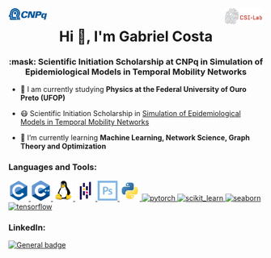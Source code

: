 <div align="center">
  <a href="https://www.gov.br/cnpq/pt-br">
    <img src="https://github.com/gabrielxcosta/gabrielxcosta/blob/main/CNPq.png?raw=true" alt="Alt Text 1" style="float: left; width: 15%; margin-right: 20px;">
  </a>
</div>

<div align="center">
  <a href="https://csilab.ufop.br/">
    <img src="https://github.com/gabrielxcosta/gabrielxcosta/blob/main/CSI_lab.png?raw=true" alt="Alt Text 2" style="float: right; width: 15%; margin-left: 20px;">
  </a>
</div>


<h1 align="center">Hi 👋, I'm Gabriel Costa</h1>
<h3 align="center">:mask: Scientific Initiation Scholarship at CNPq in Simulation of Epidemiological Models in Temporal Mobility Networks</h3>

- 🔭 I am currently studying **Physics at the Federal University of Ouro Preto (UFOP)**

- :mask: Scientific Initiation Scholarship in [Simulation of Epidemiological Models in Temporal Mobility Networks](https://github.com/gabrielxcosta/Simulation-of-epidemiological-models-in-temporal-mobility-networks)

- 🌱 I’m currently learning **Machine Learning, Network Science, Graph Theory and Optimization**

<h3 align="left">Languages and Tools:</h3>
<p align="left"> <a href="https://www.cprogramming.com/" target="_blank" rel="noreferrer"> <img src="https://raw.githubusercontent.com/devicons/devicon/master/icons/c/c-original.svg" alt="c" width="40" height="40"/> </a> <a href="https://www.w3schools.com/cpp/" target="_blank" rel="noreferrer"> <img src="https://raw.githubusercontent.com/devicons/devicon/master/icons/cplusplus/cplusplus-original.svg" alt="cplusplus" width="40" height="40"/> </a> <a href="https://www.linux.org/" target="_blank" rel="noreferrer"> <img src="https://raw.githubusercontent.com/devicons/devicon/master/icons/linux/linux-original.svg" alt="linux" width="40" height="40"/> </a> <a href="https://pandas.pydata.org/" target="_blank" rel="noreferrer"> <img src="https://raw.githubusercontent.com/devicons/devicon/2ae2a900d2f041da66e950e4d48052658d850630/icons/pandas/pandas-original.svg" alt="pandas" width="40" height="40"/> </a> <a href="https://www.photoshop.com/en" target="_blank" rel="noreferrer"> <img src="https://raw.githubusercontent.com/devicons/devicon/master/icons/photoshop/photoshop-line.svg" alt="photoshop" width="40" height="40"/> </a> <a href="https://www.python.org" target="_blank" rel="noreferrer"> <img src="https://raw.githubusercontent.com/devicons/devicon/master/icons/python/python-original.svg" alt="python" width="40" height="40"/> </a> <a href="https://pytorch.org/" target="_blank" rel="noreferrer"> <img src="https://www.vectorlogo.zone/logos/pytorch/pytorch-icon.svg" alt="pytorch" width="40" height="40"/> </a> <a href="https://scikit-learn.org/" target="_blank" rel="noreferrer"> <img src="https://upload.wikimedia.org/wikipedia/commons/0/05/Scikit_learn_logo_small.svg" alt="scikit_learn" width="40" height="40"/> </a> <a href="https://seaborn.pydata.org/" target="_blank" rel="noreferrer"> <img src="https://seaborn.pydata.org/_images/logo-mark-lightbg.svg" alt="seaborn" width="40" height="40"/> </a> <a href="https://www.tensorflow.org" target="_blank" rel="noreferrer"> <img src="https://www.vectorlogo.zone/logos/tensorflow/tensorflow-icon.svg" alt="tensorflow" width="40" height="40"/> </a> </p>

<h3 align="left">LinkedIn:</h3>

[![General badge](https://img.shields.io/badge/LinkedIn-0077B5?style=for-the-badge&logo=linkedin&logoColor=white)](https://www.linkedin.com/in/gabxcostaxf/)
